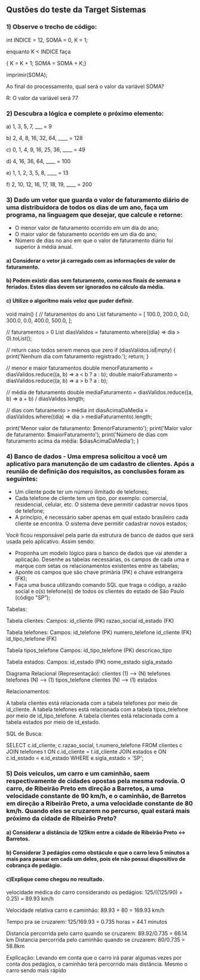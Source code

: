 ## Qustões do teste da Target Sistemas

### 1) Observe o trecho de código:

int INDICE = 12, SOMA = 0, K = 1;

enquanto K < INDICE faça

{ K = K + 1; SOMA = SOMA + K;}

imprimir(SOMA);

Ao final do processamento, qual será o valor da variável SOMA?

R: O valor da variável será 77

### 2) Descubra a lógica e complete o próximo elemento:

a) 1, 3, 5, 7, ___ = 9

b) 2, 4, 8, 16, 32, 64, ____ = 128

c) 0, 1, 4, 9, 16, 25, 36, ____ = 49

d) 4, 16, 36, 64, ____ = 100

e) 1, 1, 2, 3, 5, 8, ____ = 13

f) 2, 10, 12, 16, 17, 18, 19, ____ = 200

### 3) Dado um vetor que guarda o valor de faturamento diário de uma distribuidora de todos os dias de um ano, faça um programa, na linguagem que desejar, que calcule e retorne:

- O menor valor de faturamento ocorrido em um dia do ano;
- O maior valor de faturamento ocorrido em um dia do ano;
- Número de dias no ano em que o valor de faturamento diário foi superior à média anual.

#### a) Considerar o vetor já carregado com as informações de valor de faturamento.
#### b) Podem existir dias sem faturamento, como nos finais de semana e feriados. Estes dias devem ser ignorados no cálculo da média.
#### c) Utilize o algoritmo mais veloz que puder definir.

void main() {
  // faturamentos do ano
  List<double> faturamento = [
    100.0, 200.0, 0.0, 300.0, 0.0, 400.0, 500.0,
  ];

  // faturamentos > 0
  List<double> diasValidos = faturamento.where((dia) => dia > 0).toList();

  // return caso todos serem menos que zero
  if (diasValidos.isEmpty) {
    print('Nenhum dia com faturamento registrado.');
    return;
  }

  // menor e maior faturamentos
  double menorFaturamento = diasValidos.reduce((a, b) => a < b ? a : b);
  double maiorFaturamento = diasValidos.reduce((a, b) => a > b ? a : b);

  // média de faturamento
  double mediaFaturamento = diasValidos.reduce((a, b) => a + b) / diasValidos.length;

  // dias com faturamento > média
  int diasAcimaDaMedia = diasValidos.where((dia) => dia > mediaFaturamento).length;

  print('Menor valor de faturamento: $menorFaturamento');
  print('Maior valor de faturamento: $maiorFaturamento');
  print('Número de dias com faturamento acima da média: $diasAcimaDaMedia');
}


### 4) Banco de dados - Uma empresa solicitou a você um aplicativo para manutenção de um cadastro de clientes. Após a reunião de definição dos requisitos, as conclusões foram as seguintes:

- Um cliente pode ter um número ilimitado de telefones;
- Cada telefone de cliente tem um tipo, por exemplo: comercial, residencial, celular, etc. O sistema deve permitir cadastrar novos tipos de telefone;
- A princípio, é necessário saber apenas em qual estado brasileiro cada cliente se encontra. O sistema deve permitir cadastrar novos estados;

Você ficou responsável pela parte da estrutura de banco de dados que será usada pelo aplicativo. Assim sendo:

- Proponha um modelo lógico para o banco de dados que vai atender a aplicação. Desenhe as tabelas necessárias, os campos de cada uma e marque com setas os relacionamentos existentes entre as tabelas;
- Aponte os campos que são chave primária (PK) e chave estrangeira (FK);
- Faça uma busca utilizando comando SQL que traga o código, a razão social e o(s) telefone(s) de todos os clientes do estado de São Paulo (código “SP”);

Tabelas:

Tabela clientes:
Campos:
id_cliente (PK)
razao_social
id_estado (FK)

Tabela telefones:
Campos:
id_telefone (PK)
numero_telefone
id_cliente (FK)
id_tipo_telefone (FK)

Tabela tipos_telefone
Campos:
id_tipo_telefone (PK)
descricao_tipo

Tabela estados:
Campos:
id_estado (PK)
nome_estado
sigla_estado

Diagrama Relacional (Representação):
clientes (1) ⟶ (N) telefones
telefones (N) ⟶ (1) tipos_telefone
clientes (N) ⟶ (1) estados

Relacionamentos:

A tabela clientes está relacionada com a tabela telefones por meio de id_cliente.
A tabela telefones está relacionada com a tabela tipos_telefone por meio de id_tipo_telefone.
A tabela clientes está relacionada com a tabela estados por meio de id_estado.

SQL de Busca:

SELECT c.id_cliente, c.razao_social, t.numero_telefone
FROM clientes c
JOIN telefones t ON c.id_cliente = t.id_cliente
JOIN estados e ON c.id_estado = e.id_estado
WHERE e.sigla_estado = 'SP';



### 5) Dois veículos, um carro e um caminhão, saem respectivamente de cidades opostas pela mesma rodovia. O carro, de Ribeirão Preto em direção a Barretos, a uma velocidade constante de 90 km/h, e o caminhão, de Barretos em direção a Ribeirão Preto, a uma velocidade constante de 80 km/h. Quando eles se cruzarem no percurso, qual estará mais próximo da cidade de Ribeirão Preto?

#### a) Considerar a distância de 125km entre a cidade de Ribeirão Preto <-> Barretos.
#### b) Considerar 3 pedágios como obstáculo e que o carro leva 5 minutos a mais para passar em cada um deles, pois ele não possui dispositivo de cobrança de pedágio.
#### c)Explique como chegou no resultado. <br>

velocidade médica do carro considerando os pedágios: 125/((125/90) + 0.25) = 89.93 km/h

Velocidade relativa carro e caminhão: 89.93 + 80 = 169.93 km/h

Tempo pra se cruzarem: 125/169.93 = 0.735 horas = 44.1 minutos

Distancia percorrida pelo carro quando se cruzarem: 89.92/0.735 = 66.14 km
Distancia percorrida pelo caminhão quando se cruzarem: 80/0.735 = 58.8km

Explicação: 
Levando em conta que o carro irá parar algumas vezes por conta dos pedágios, o caminhão terá percorrido mais distância. Mesmo o carro sendo mais rápido

